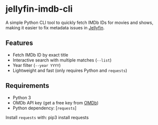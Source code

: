 # jellyfin-imdb-cli

A simple Python CLI tool to quickly fetch IMDb IDs for movies and shows, making it easier to fix metadata issues in [Jellyfin](https://jellyfin.org/).

## Features
- Fetch IMDb ID by exact title
- Interactive search with multiple matches (`--list`)
- Year filter (`--year YYYY`)
- Lightweight and fast (only requires Python and `requests`)

## Requirements
- Python 3
- OMDb API key (get a free key from [OMDb](https://www.omdbapi.com))
- Python dependency: [`requests`]

Install `requests` with:
pip3 install requests
